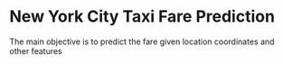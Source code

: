 # New York City Taxi Fare Prediction
The main objective is to predict the fare given location coordinates and other features
